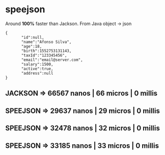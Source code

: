 # speejson

Around **100%** faster than Jackson. From Java object -> json

    {  
    	   "id":null,
    	   "name":"Afonso Silva",
    	   "age":18,
    	   "birth":1552753131143,
    	   "taxId":"123345456",
    	   "email":"email@server.com",
    	   "salary":1500,
    	   "active":true,
    	   "address":null
    }


## JACKSON => 66567 nanos | 66 micros | 0 millis

## SPEEJSON => 29637 nanos  |  29 micros  |  0 millis
## SPEEJSON => 32478 nanos  |  32 micros  |  0 millis
## SPEEJSON => 33185 nanos  |  33 micros  |  0 millis

